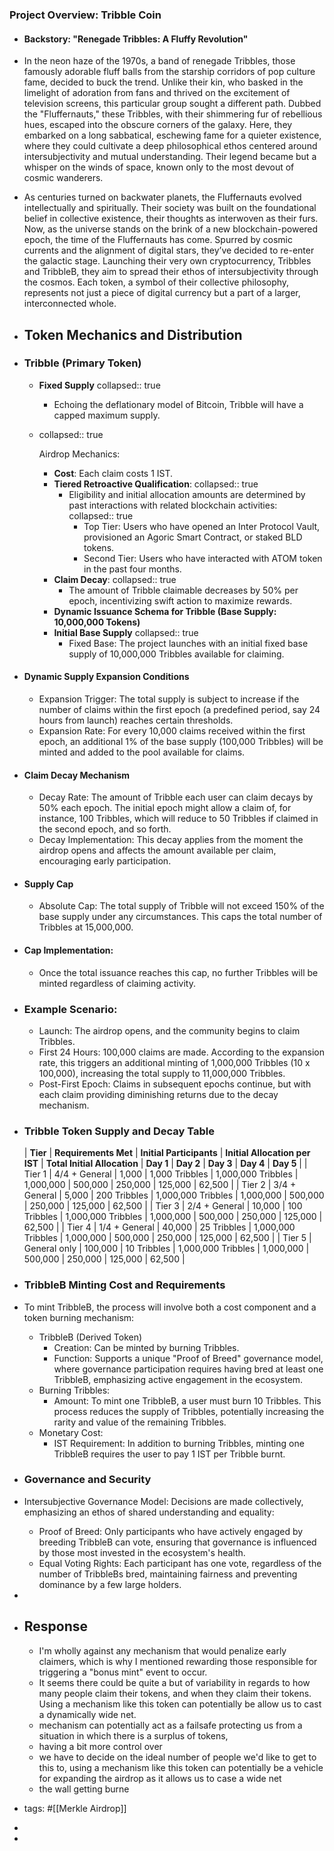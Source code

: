 ### **Project Overview: Tribble Coin**
- #### **Backstory: "Renegade Tribbles: A Fluffy Revolution"**
- In the neon haze of the 1970s, a band of renegade Tribbles, those famously adorable fluff balls from the starship corridors of pop culture fame, decided to buck the trend. Unlike their kin, who basked in the limelight of adoration from fans and thrived on the excitement of television screens, this particular group sought a different path. Dubbed the "Fluffernauts," these Tribbles, with their shimmering fur of rebellious hues, escaped into the obscure corners of the galaxy. Here, they embarked on a long sabbatical, eschewing fame for a quieter existence, where they could cultivate a deep philosophical ethos centered around intersubjectivity and mutual understanding. Their legend became but a whisper on the winds of space, known only to the most devout of cosmic wanderers.
- As centuries turned on backwater planets, the Fluffernauts evolved intellectually and spiritually. Their society was built on the foundational belief in collective existence, their thoughts as interwoven as their furs. Now, as the universe stands on the brink of a new blockchain-powered epoch, the time of the Fluffernauts has come. Spurred by cosmic currents and the alignment of digital stars, they’ve decided to re-enter the galactic stage. Launching their very own cryptocurrency, Tribbles and TribbleB, they aim to spread their ethos of intersubjectivity through the cosmos. Each token, a symbol of their collective philosophy, represents not just a piece of digital currency but a part of a larger, interconnected whole.
- ## **Token Mechanics and Distribution**
- ### Tribble (Primary Token)
	- **Fixed Supply**
	  collapsed:: true
		- Echoing the deflationary model of Bitcoin, Tribble will have a capped maximum supply.
	- collapsed:: true
	  
	  Airdrop Mechanics:
		- **Cost**:  Each claim costs 1 IST.
		- **Tiered Retroactive Qualification**:
		  collapsed:: true
			- Eligibility and initial allocation amounts are determined by past interactions with related blockchain activities:
			  collapsed:: true
				- Top Tier: Users who have opened an Inter Protocol Vault, provisioned an Agoric Smart Contract, or staked BLD tokens.
				- Second Tier: Users who have interacted with ATOM token in the past four months.
		- **Claim Decay**:
		  collapsed:: true
			- The amount of Tribble claimable decreases by 50% per epoch, incentivizing swift action to maximize rewards.
		- **Dynamic Issuance Schema for Tribble (Base Supply: 10,000,000 Tokens)**
		- **Initial Base Supply**
		  collapsed:: true
			- Fixed Base: The project launches with an initial fixed base supply of 10,000,000 Tribbles available for claiming.
- #### **Dynamic Supply Expansion Conditions**
	- Expansion Trigger: The total supply is subject to increase if the number of claims within the first epoch (a predefined period, say 24 hours from launch) reaches certain thresholds.
	- Expansion Rate: For every 10,000 claims received within the first epoch, an additional 1% of the base supply (100,000 Tribbles) will be minted and added to the pool available for claims.
- #### **Claim Decay Mechanism**
	- Decay Rate: The amount of Tribble each user can claim decays by 50% each epoch. The initial epoch might allow a claim of, for instance, 100 Tribbles, which will reduce to 50 Tribbles if claimed in the second epoch, and so forth.
	- Decay Implementation: This decay applies from the moment the airdrop opens and affects the amount available per claim, encouraging early participation.
- #### **Supply Cap**
	- Absolute Cap: The total supply of Tribble will not exceed 150% of the base supply under any circumstances. This caps the total number of Tribbles at 15,000,000.
- #### Cap Implementation:
	- Once the total issuance reaches this cap, no further Tribbles will be minted regardless of claiming activity.
- ### **Example Scenario:**
	- Launch: The airdrop opens, and the community begins to claim Tribbles.
	- First 24 Hours: 100,000 claims are made. According to the expansion rate, this triggers an additional minting of 1,000,000 Tribbles (10 x 100,000), increasing the total supply to 11,000,000 Tribbles.
	- Post-First Epoch: Claims in subsequent epochs continue, but with each claim providing diminishing returns due to the decay mechanism.
- ### **Tribble Token Supply and Decay Table**
  
  | **Tier** | **Requirements Met** | **Initial Participants** | **Initial Allocation per IST** | **Total Initial Allocation** | **Day 1** | **Day 2** | **Day 3** | **Day 4** | **Day 5** |
  | Tier 1 | 4/4 + General | 1,000 | 1,000 Tribbles | 1,000,000 Tribbles | 1,000,000 | 500,000 | 250,000 | 125,000 | 62,500 |
  | Tier 2 | 3/4 + General | 5,000 | 200 Tribbles | 1,000,000 Tribbles | 1,000,000 | 500,000 | 250,000 | 125,000 | 62,500 |
  | Tier 3 | 2/4 + General | 10,000 | 100 Tribbles | 1,000,000 Tribbles | 1,000,000 | 500,000 | 250,000 | 125,000 | 62,500 |
  | Tier 4 | 1/4 + General | 40,000 | 25 Tribbles | 1,000,000 Tribbles | 1,000,000 | 500,000 | 250,000 | 125,000 | 62,500 |
  | Tier 5 | General only | 100,000 | 10 Tribbles | 1,000,000 Tribbles | 1,000,000 | 500,000 | 250,000 | 125,000 | 62,500 |
- ### **TribbleB Minting Cost and Requirements**
- To mint TribbleB, the process will involve both a cost component and a token burning mechanism:
	- TribbleB (Derived Token)
		- Creation: Can be minted by burning Tribbles.
		- Function: Supports a unique "Proof of Breed" governance model, where governance participation requires having bred at least one TribbleB, emphasizing active engagement in the ecosystem.
	- Burning Tribbles:
		- Amount: To mint one TribbleB, a user must burn 10 Tribbles. This process reduces the supply of Tribbles, potentially increasing the rarity and value of the remaining Tribbles.
	- Monetary Cost:
		- IST Requirement: In addition to burning Tribbles, minting one TribbleB requires the user to pay 1 IST per Tribble burnt.
- ### **Governance and Security**
- Intersubjective Governance Model: Decisions are made collectively, emphasizing an ethos of shared understanding and equality:
	- Proof of Breed: Only participants who have actively engaged by breeding TribbleB can vote, ensuring that governance is influenced by those most invested in the ecosystem's health.
	- Equal Voting Rights: Each participant has one vote, regardless of the number of TribbleBs bred, maintaining fairness and preventing dominance by a few large holders.
-
- ## Response
	- I'm wholly against any mechanism that would penalize early claimers, which is why I mentioned rewarding those responsible for triggering a "bonus mint" event to occur.
	- It seems there could be quite a but of variability in regards to how many people claim their tokens, and when they claim their tokens. Using a mechanism like this token can potentially be allow us to cast a dynamically wide net.
	- mechanism can potentially act as a failsafe protecting us from a situation in which there is a surplus of tokens,
	- having a bit more control over
	- we have to decide on the ideal number of people we'd like to get to this to,  using a mechanism like this token can potentially be a vehicle for expanding the airdrop as it allows us to case a wide net
	- the wall getting burne
- tags: #[[Merkle Airdrop]]
-
-